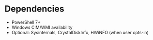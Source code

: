 # Dependencies
- PowerShell 7+
- Windows CIM/WMI availability
- Optional: Sysinternals, CrystalDiskInfo, HWiNFO (when user opts-in)
